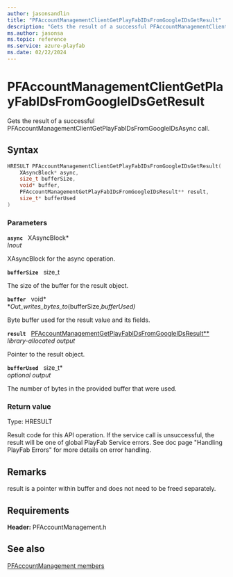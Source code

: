 ```yaml
---
author: jasonsandlin
title: "PFAccountManagementClientGetPlayFabIDsFromGoogleIDsGetResult"
description: "Gets the result of a successful PFAccountManagementClientGetPlayFabIDsFromGoogleIDsAsync call."
ms.author: jasonsa
ms.topic: reference
ms.service: azure-playfab
ms.date: 02/22/2024
---
```


# PFAccountManagementClientGetPlayFabIDsFromGoogleIDsGetResult  

Gets the result of a successful PFAccountManagementClientGetPlayFabIDsFromGoogleIDsAsync call.  

## Syntax  
  
```cpp
HRESULT PFAccountManagementClientGetPlayFabIDsFromGoogleIDsGetResult(  
    XAsyncBlock* async,  
    size_t bufferSize,  
    void* buffer,  
    PFAccountManagementGetPlayFabIDsFromGoogleIDsResult** result,  
    size_t* bufferUsed  
)  
```  
  
### Parameters  
  
**`async`** &nbsp; XAsyncBlock*  
*_Inout_*  
  
XAsyncBlock for the async operation.  
  
**`bufferSize`** &nbsp; size_t  
  
The size of the buffer for the result object.  
  
**`buffer`** &nbsp; void*  
*_Out_writes_bytes_to_(bufferSize,*bufferUsed)*  
  
Byte buffer used for the result value and its fields.  
  
**`result`** &nbsp; [PFAccountManagementGetPlayFabIDsFromGoogleIDsResult**](../../pfaccountmanagementtypes/structs/pfaccountmanagementgetplayfabidsfromgoogleidsresult.md)  
*library-allocated output*  
  
Pointer to the result object.  
  
**`bufferUsed`** &nbsp; size_t*  
*optional output*  
  
The number of bytes in the provided buffer that were used.  
  
  
### Return value
Type: HRESULT
  
Result code for this API operation. If the service call is unsuccessful, the result will be one of global PlayFab Service errors. See doc page "Handling PlayFab Errors" for more details on error handling.
  
## Remarks  
  
result is a pointer within buffer and does not need to be freed separately.
  
## Requirements  
  
**Header:** PFAccountManagement.h
  
## See also  
[PFAccountManagement members](../pfaccountmanagement_members.md)  

  
  
